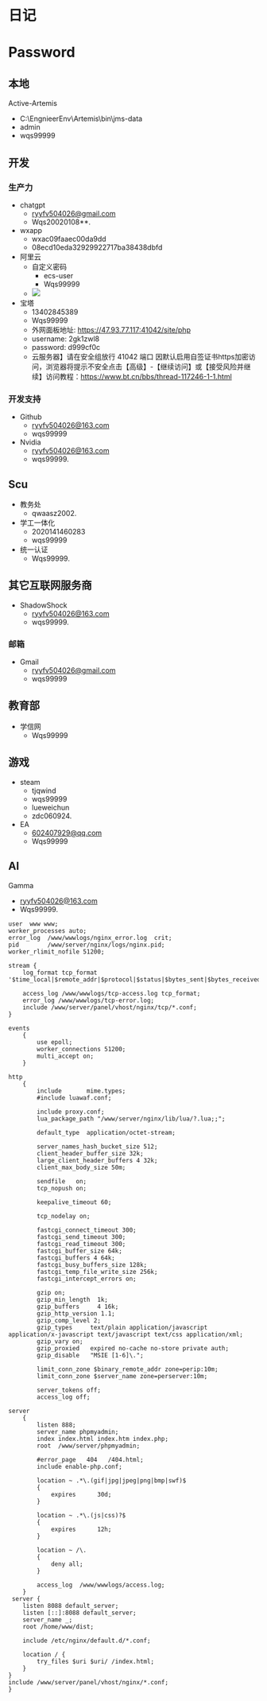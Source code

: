 # 日记

# Password

## 本地

Active-Artemis
- C:\EngnieerEnv\Artemis\bin\jms-data
- admin
- wqs99999

## 开发

### 生产力
- chatgpt
  - ryyfv504026@gmail.com
  - Wqs20020108**.
- wxapp
  - wxac09faaec00da9dd
  - 08ecd10eda32929922717ba38438dbfd
- 阿里云
  - 自定义密码
    - ecs-user
    - Wqs99999
  - ![](Photos/2023-12-12-10-45-15.png)
- 宝塔
  - 13402845389
  - Wqs99999
  - 外网面板地址: https://47.93.77.117:41042/site/php
  - username: 2gk1zwl8
  -  password: d999cf0c
  -  云服务器】请在安全组放行 41042 端口
 因默认启用自签证书https加密访问，浏览器将提示不安全点击【高级】-【继续访问】或【接受风险并继续】访问教程：https://www.bt.cn/bbs/thread-117246-1-1.html


### 开发支持

- Github
  - ryyfv504026@163.com
  - wqs99999
- Nvidia
  - ryyfv504026@163.com
  - wqs99999.
## Scu

- 教务处
  - qwaasz2002.
- 学工一体化
  - 2020141460283
  - wqs99999
- 统一认证
  - Wqs99999.    
## 其它互联网服务商

- ShadowShock
  - ryyfv504026@163.com
  - wqs99999.

### 邮箱

- Gmail
  - ryyfv504026@gmail.com
  - wqs99999
## 教育部

- 学信网
  - Wqs99999


## 游戏

- steam
  - tjqwind
  - wqs99999
  - lueweichun
  - zdc060924.
- EA
  - 602407929@qq.com
  - Wqs99999

## AI

Gamma
- ryyfv504026@163.com
- Wqs99999.



```
user  www www;
worker_processes auto;
error_log  /www/wwwlogs/nginx_error.log  crit;
pid        /www/server/nginx/logs/nginx.pid;
worker_rlimit_nofile 51200;

stream {
    log_format tcp_format '$time_local|$remote_addr|$protocol|$status|$bytes_sent|$bytes_received|$session_time|$upstream_addr|$upstream_bytes_sent|$upstream_bytes_received|$upstream_connect_time';
  
    access_log /www/wwwlogs/tcp-access.log tcp_format;
    error_log /www/wwwlogs/tcp-error.log;
    include /www/server/panel/vhost/nginx/tcp/*.conf;
}

events
    {
        use epoll;
        worker_connections 51200;
        multi_accept on;
    }

http
    {
        include       mime.types;
		#include luawaf.conf;

		include proxy.conf;
        lua_package_path "/www/server/nginx/lib/lua/?.lua;;";

        default_type  application/octet-stream;

        server_names_hash_bucket_size 512;
        client_header_buffer_size 32k;
        large_client_header_buffers 4 32k;
        client_max_body_size 50m;

        sendfile   on;
        tcp_nopush on;

        keepalive_timeout 60;

        tcp_nodelay on;

        fastcgi_connect_timeout 300;
        fastcgi_send_timeout 300;
        fastcgi_read_timeout 300;
        fastcgi_buffer_size 64k;
        fastcgi_buffers 4 64k;
        fastcgi_busy_buffers_size 128k;
        fastcgi_temp_file_write_size 256k;
		fastcgi_intercept_errors on;

        gzip on;
        gzip_min_length  1k;
        gzip_buffers     4 16k;
        gzip_http_version 1.1;
        gzip_comp_level 2;
        gzip_types     text/plain application/javascript application/x-javascript text/javascript text/css application/xml;
        gzip_vary on;
        gzip_proxied   expired no-cache no-store private auth;
        gzip_disable   "MSIE [1-6]\.";

        limit_conn_zone $binary_remote_addr zone=perip:10m;
		limit_conn_zone $server_name zone=perserver:10m;

        server_tokens off;
        access_log off;

server
    {
        listen 888;
        server_name phpmyadmin;
        index index.html index.htm index.php;
        root  /www/server/phpmyadmin;

        #error_page   404   /404.html;
        include enable-php.conf;

        location ~ .*\.(gif|jpg|jpeg|png|bmp|swf)$
        {
            expires      30d;
        }

        location ~ .*\.(js|css)?$
        {
            expires      12h;
        }

        location ~ /\.
        {
            deny all;
        }

        access_log  /www/wwwlogs/access.log;
    }
 server {
    listen 8088 default_server;
    listen [::]:8088 default_server;
    server_name _;
    root /home/www/dist;
    
    include /etc/nginx/default.d/*.conf;

    location / {
        try_files $uri $uri/ /index.html;
    }
}   
include /www/server/panel/vhost/nginx/*.conf;
}




```
